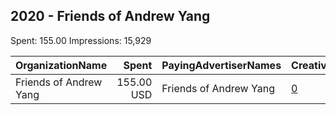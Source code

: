 ## 2020 - Friends of Andrew Yang 
Spent: 155.00
Impressions: 15,929

|OrganizationName|Spent|PayingAdvertiserNames|CreativeUrls|Impressions|Genders|AgeBrackets|CountryCodes|BillingAddresses|CandidateBallotInformation|
|:---|---:|:---|:---|---:|:---|:---|:---|:---|:---|
|Friends of Andrew Yang|155.00 USD|Friends of Andrew Yang|[0](https://www.snap.com/political-ads/asset/ad009d637d3c0ad21877e48aeb9c311927baf542153fec7098be320fbe0dae8b?mediaType=png)|15,929||17+|united states|US|Andrew Yang|
